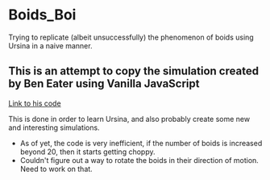 # Boids_Boi
Trying to replicate (albeit unsuccessfully) the phenomenon of boids using Ursina in a naive manner.

## This is an attempt to copy the simulation created by Ben Eater using Vanilla JavaScript

[Link to his code](https://github.com/beneater/boids)

This is done in order to learn Ursina, and also probably create some new and interesting simulations.

- As of yet, the code is very inefficient, if the number of boids is increased beyond 20, then it starts getting choppy.
- Couldn't figure out a way to rotate the boids in their direction of motion. Need to work on that.
